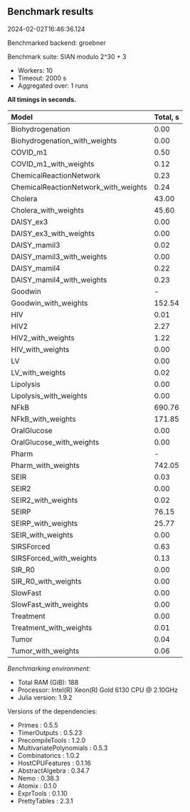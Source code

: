 ## Benchmark results

2024-02-02T16:46:36.124

Benchmarked backend: groebner

Benchmark suite: SIAN modulo 2^30 + 3

- Workers: 10
- Timeout: 2000 s
- Aggregated over: 1 runs

**All timings in seconds.**

|Model|Total, s|
|:----|---|
|Biohydrogenation|0.00|
|Biohydrogenation_with_weights|0.00|
|COVID_m1|0.50|
|COVID_m1_with_weights|0.12|
|ChemicalReactionNetwork|0.23|
|ChemicalReactionNetwork_with_weights|0.24|
|Cholera|43.00|
|Cholera_with_weights|45.60|
|DAISY_ex3|0.00|
|DAISY_ex3_with_weights|0.00|
|DAISY_mamil3|0.02|
|DAISY_mamil3_with_weights|0.00|
|DAISY_mamil4|0.22|
|DAISY_mamil4_with_weights|0.23|
|Goodwin| - |
|Goodwin_with_weights|152.54|
|HIV|0.01|
|HIV2|2.27|
|HIV2_with_weights|1.22|
|HIV_with_weights|0.00|
|LV|0.00|
|LV_with_weights|0.02|
|Lipolysis|0.00|
|Lipolysis_with_weights|0.00|
|NFkB|690.76|
|NFkB_with_weights|171.85|
|OralGlucose|0.00|
|OralGlucose_with_weights|0.00|
|Pharm| - |
|Pharm_with_weights|742.05|
|SEIR|0.03|
|SEIR2|0.00|
|SEIR2_with_weights|0.02|
|SEIRP|76.15|
|SEIRP_with_weights|25.77|
|SEIR_with_weights|0.00|
|SIRSForced|0.63|
|SIRSForced_with_weights|0.13|
|SIR_R0|0.00|
|SIR_R0_with_weights|0.00|
|SlowFast|0.00|
|SlowFast_with_weights|0.00|
|Treatment|0.00|
|Treatment_with_weights|0.01|
|Tumor|0.04|
|Tumor_with_weights|0.06|

*Benchmarking environment:*

* Total RAM (GiB): 188
* Processor: Intel(R) Xeon(R) Gold 6130 CPU @ 2.10GHz
* Julia version: 1.9.2

Versions of the dependencies:

* Primes : 0.5.5
* TimerOutputs : 0.5.23
* PrecompileTools : 1.2.0
* MultivariatePolynomials : 0.5.3
* Combinatorics : 1.0.2
* HostCPUFeatures : 0.1.16
* AbstractAlgebra : 0.34.7
* Nemo : 0.38.3
* Atomix : 0.1.0
* ExprTools : 0.1.10
* PrettyTables : 2.3.1
